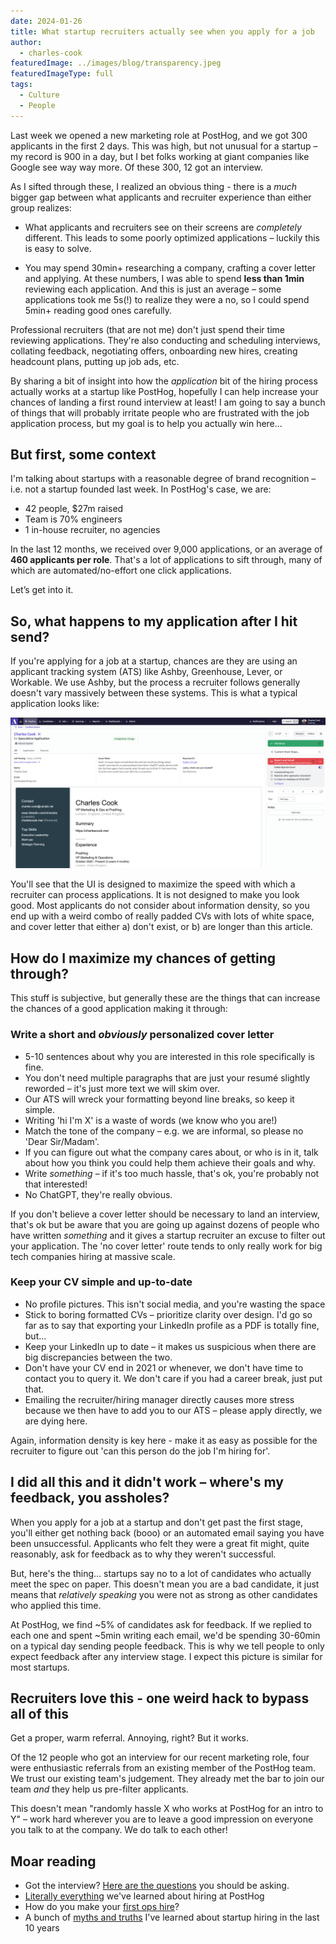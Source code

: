```yaml
---
date: 2024-01-26
title: What startup recruiters actually see when you apply for a job
author:
  - charles-cook
featuredImage: ../images/blog/transparency.jpeg
featuredImageType: full
tags:
  - Culture
  - People  
---
```


Last week we opened a new marketing role at PostHog, and we got 300 applicants in the first 2 days. This was high, but not unusual for a startup – my record is 900 in a day, but I bet folks working at giant companies like Google see way way more. Of these 300, 12 got an interview. 

As I sifted through these, I realized an obvious thing - there is a _much_ bigger gap between what applicants and recruiter experience than either group realizes:

- What applicants and recruiters see on their screens are _completely_ different. This leads to some poorly optimized applications – luckily this is easy to solve. 

- You may spend 30min+ researching a company, crafting a cover letter and applying. At these numbers, I was able to spend **less than 1min** reviewing each application. And this is just an average – some applications took me 5s(!) to realize they were a no, so I could spend 5min+ reading good ones carefully.

Professional recruiters (that are not me) don't just spend their time reviewing applications. They're also conducting and scheduling interviews, collating feedback, negotiating offers, onboarding new hires, creating headcount plans, putting up job ads, etc.

By sharing a bit of insight into how the _application_ bit of the hiring process actually works at a startup like PostHog, hopefully I can help increase your chances of landing a first round interview at least! I am going to say a bunch of things that will probably irritate people who are frustrated with the job application process, but my goal is to help you actually win here... 

## But first, some context

I'm talking about startups with a reasonable degree of brand recognition – i.e. not a startup founded last week. In PostHog's case, we are:

- 42 people, $27m raised
- Team is 70% engineers
- 1 in-house recruiter, no agencies

In the last 12 months, we received over 9,000 applications, or an average of **460 applicants per role**. That's a lot of applications to sift through, many of which are automated/no-effort one click applications.

Let’s get into it. 

## So, what happens to my application after I hit send?

If you're applying for a job at a startup, chances are they are using an applicant tracking system (ATS) like Ashby, Greenhouse, Lever, or Workable. We use Ashby, but the process a recruiter follows generally doesn't vary massively between these systems. This is what a typical application looks like:

![Ashby screenshot](../images/ashby-screenshot.png)

You'll see that the UI is designed to maximize the speed with which a recruiter can process applications. It is not designed to make you look good. Most applicants do not consider about information density, so you end up with a weird combo of really padded CVs with lots of white space, and cover letter that either a) don't exist, or b) are longer than this article.

## How do I maximize my chances of getting through?

This stuff is subjective, but generally these are the things that can increase the chances of a good application making it through:

### Write a short and _obviously_ personalized cover letter

- 5-10 sentences about why you are interested in this role specifically is fine.
- You don't need multiple paragraphs that are just your resumé slightly reworded – it's just more text we will skim over. 
- Our ATS will wreck your formatting beyond line breaks, so keep it simple.
- Writing 'hi I'm X' is a waste of words (we know who you are!)
- Match the tone of the company – e.g. we are informal, so please no 'Dear Sir/Madam'. 
- If you can figure out what the company cares about, or who is in it, talk about how you think you could help them achieve their goals and why.
- Write _something_ – if it's too much hassle, that's ok, you're probably not that interested!
- No ChatGPT, they're really obvious.

If you don't believe a cover letter should be necessary to land an interview, that's ok but be aware that you are going up against dozens of people who have written _something_ and it gives a startup recruiter an excuse to filter out your application. The 'no cover letter' route tends to only really work for big tech companies hiring at massive scale. 

### Keep your CV simple and up-to-date

- No profile pictures. This isn't social media, and you're wasting the space
- Stick to boring formatted CVs – prioritize clarity over design. I'd go so far as to say that exporting your LinkedIn profile as a PDF is totally fine, but...
- Keep your LinkedIn up to date – it makes us suspicious when there are big discrepancies between the two.
- Don't have your CV end in 2021 or whenever, we don't have time to contact you to query it. We don't care if you had a career break, just put that.
- Emailing the recruiter/hiring manager directly causes more stress because we then have to add you to our ATS – please apply directly, we are dying here.

Again, information density is key here - make it as easy as possible for the recruiter to figure out 'can this person do the job I'm hiring for'.

## I did all this and it didn't work – where's my feedback, you assholes?

When you apply for a job at a startup and don't get past the first stage, you'll either get nothing back (booo) or an automated email saying you have been unsuccessful. Applicants who felt they were a great fit might, quite reasonably, ask for feedback as to why they weren't successful. 

But, here's the thing... startups say no to a lot of candidates who actually meet the spec on paper. This doesn't mean you are a bad candidate, it just means that _relatively speaking_ you were not as strong as other candidates who applied this time. 

At PostHog, we find ~5% of candidates ask for feedback. If we replied to each one and spent ~5min writing each email, we'd be spending 30-60min on a typical day sending people feedback. This is why we tell people to only expect feedback after any interview stage. I expect this picture is similar for most startups.

## Recruiters love this - one weird hack to bypass all of this

Get a proper, warm referral. Annoying, right? But it works. 

Of the 12 people who got an interview for our recent marketing role, four were enthusiastic referrals from an existing member of the PostHog team. We trust our existing team's judgement. They already met the bar to join our team _and_ they help us pre-filter applicants. 

This doesn't mean "randomly hassle X who works at PostHog for an intro to Y" – work hard wherever you are to leave a good impression on everyone you talk to at the company. We do talk to each other!

## Moar reading

- Got the interview? [Here are the questions](/founders/what-to-ask-in-interviews) you should be asking. 
- [Literally everything](/newsletter/hiring-at-posthog-lessons) we've learned about hiring at PostHog
- How do you make your [first ops hire](/founders/first-ops-hire)?
- A bunch of [myths and truths](/founders/early-stage-startup-hiring-strategy) I've learned about startup hiring in the last 10 years
